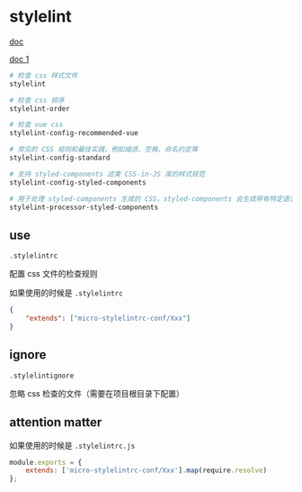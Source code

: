 # stylelint

[doc](https://stylelint.docschina.org/user-guide/configuration/)

[doc 1](https://juejin.cn/post/6940127032932040735)

```bash
# 检查 css 样式文件
stylelint

# 检查 css 排序
stylelint-order

# 检查 vue css
stylelint-config-recommended-vue

# 常见的 CSS 规则和最佳实践，例如缩进、空格、命名约定等
stylelint-config-standard

# 支持 styled-components 这类 CSS-in-JS 库的样式规范
stylelint-config-styled-components

# 用于处理 styled-components 生成的 CSS，styled-components 会生成带有特定语法的 CSS 代码，而这个处理器插件能够帮助 stylelint 正确识别和处理这类代码，当你需要对 styled-components 生成的 CSS 进行 lint 检查时，可以使用这个处理器插件，确保代码质量和风格的一致性
stylelint-processor-styled-components 
```

## use

`.stylelintrc`

配置 css 文件的检查规则

如果使用的时候是 `.stylelintrc`

```json
{
    "extends": ["micro-stylelintrc-conf/Xxx"]
}
```

## ignore

`.stylelintignore`

忽略 css 检查的文件（需要在项目根目录下配置）

## attention matter

如果使用的时候是 `.stylelintrc.js`

```javascript
module.exports = {
    extends: ['micro-stylelintrc-conf/Xxx'].map(require.resolve)
};
```
